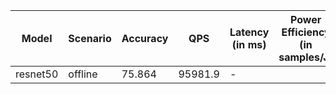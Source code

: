 | Model    | Scenario   |   Accuracy |     QPS | Latency (in ms)   | Power Efficiency (in samples/J)   |
|----------|------------|------------|---------|-------------------|-----------------------------------|
| resnet50 | offline    |     75.864 | 95981.9 | -                 |                                   |